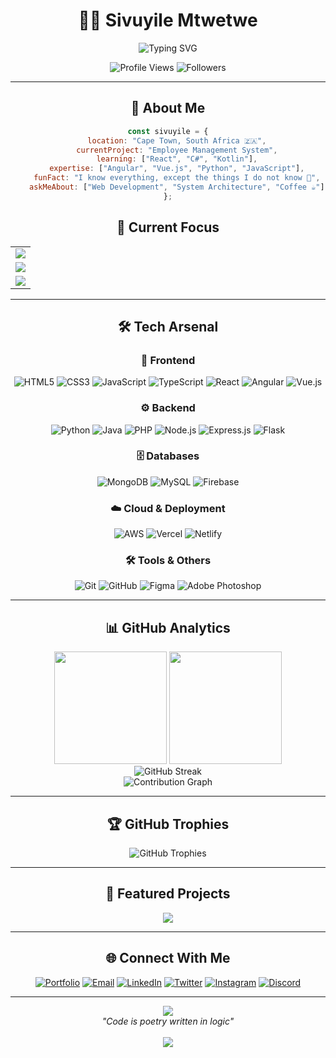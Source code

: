 <div align="center">
  
# 👨‍💻 Sivuyile Mtwetwe

<img src="https://readme-typing-svg.herokuapp.com?font=Fira+Code&size=30&duration=3000&pause=1000&color=00D9FF&center=true&vCenter=true&width=600&height=70&lines=Full+Stack+Developer;Problem+Solver;Code+Enthusiast;Always+Learning" alt="Typing SVG" />

<p align="center">
  <img src="https://komarev.com/ghpvc/?username=dtgfjtwpxehpehp&color=00d9ff&style=for-the-badge&label=PROFILE+VIEWS" alt="Profile Views" />
  <img src="https://img.shields.io/github/followers/dtgfjtwpxehpehp?color=00d9ff&style=for-the-badge&logo=github&label=FOLLOWERS" alt="Followers" />
</p>

---

## 🚀 About Me

```javascript
const sivuyile = {
    location: "Cape Town, South Africa 🇿🇦",
    currentProject: "Employee Management System",
    learning: ["React", "C#", "Kotlin"],
    expertise: ["Angular", "Vue.js", "Python", "JavaScript"],
    funFact: "I know everything, except the things I do not know 🤔",
    askMeAbout: ["Web Development", "System Architecture", "Coffee ☕"]
};
```

## 🎯 Current Focus

<table>
  <tr>
    <td>
      <img src="https://img.shields.io/badge/🔭_Current_Project-Employee_Management_System-00d9ff?style=for-the-badge" />
    </td>
  </tr>
  <tr>
    <td>
      <img src="https://img.shields.io/badge/🌱_Learning-React_|_C%23_|_Kotlin-00d9ff?style=for-the-badge" />
    </td>
  </tr>
  <tr>
    <td>
      <img src="https://img.shields.io/badge/💼_Portfolio-sivuyilemtwetwe.co.za-00d9ff?style=for-the-badge" />
    </td>
  </tr>
</table>

---

## 🛠️ Tech Arsenal

<div align="center">

### 🎨 Frontend
![HTML5](https://img.shields.io/badge/HTML5-E34F26?style=for-the-badge&logo=html5&logoColor=white)
![CSS3](https://img.shields.io/badge/CSS3-1572B6?style=for-the-badge&logo=css3&logoColor=white)
![JavaScript](https://img.shields.io/badge/JavaScript-F7DF1E?style=for-the-badge&logo=javascript&logoColor=black)
![TypeScript](https://img.shields.io/badge/TypeScript-007ACC?style=for-the-badge&logo=typescript&logoColor=white)
![React](https://img.shields.io/badge/React-20232A?style=for-the-badge&logo=react&logoColor=61DAFB)
![Angular](https://img.shields.io/badge/Angular-DD0031?style=for-the-badge&logo=angular&logoColor=white)
![Vue.js](https://img.shields.io/badge/Vue.js-35495E?style=for-the-badge&logo=vue.js&logoColor=4FC08D)

### ⚙️ Backend
![Python](https://img.shields.io/badge/Python-3776AB?style=for-the-badge&logo=python&logoColor=white)
![Java](https://img.shields.io/badge/Java-ED8B00?style=for-the-badge&logo=openjdk&logoColor=white)
![PHP](https://img.shields.io/badge/PHP-777BB4?style=for-the-badge&logo=php&logoColor=white)
![Node.js](https://img.shields.io/badge/Node.js-43853D?style=for-the-badge&logo=node.js&logoColor=white)
![Express.js](https://img.shields.io/badge/Express.js-404D59?style=for-the-badge)
![Flask](https://img.shields.io/badge/Flask-000000?style=for-the-badge&logo=flask&logoColor=white)

### 🗄️ Databases
![MongoDB](https://img.shields.io/badge/MongoDB-4EA94B?style=for-the-badge&logo=mongodb&logoColor=white)
![MySQL](https://img.shields.io/badge/MySQL-00000F?style=for-the-badge&logo=mysql&logoColor=white)
![Firebase](https://img.shields.io/badge/Firebase-039BE5?style=for-the-badge&logo=Firebase&logoColor=white)

### ☁️ Cloud & Deployment
![AWS](https://img.shields.io/badge/AWS-232F3E?style=for-the-badge&logo=amazon-aws&logoColor=white)
![Vercel](https://img.shields.io/badge/Vercel-000000?style=for-the-badge&logo=vercel&logoColor=white)
![Netlify](https://img.shields.io/badge/Netlify-00C7B7?style=for-the-badge&logo=netlify&logoColor=white)

### 🛠️ Tools & Others
![Git](https://img.shields.io/badge/Git-F05032?style=for-the-badge&logo=git&logoColor=white)
![GitHub](https://img.shields.io/badge/GitHub-100000?style=for-the-badge&logo=github&logoColor=white)
![Figma](https://img.shields.io/badge/Figma-F24E1E?style=for-the-badge&logo=figma&logoColor=white)
![Adobe Photoshop](https://img.shields.io/badge/Photoshop-31A8FF?style=for-the-badge&logo=adobephotoshop&logoColor=white)

</div>

---

## 📊 GitHub Analytics

<div align="center">
  <img height="180em" src="https://github-readme-stats.vercel.app/api?username=dtgfjtwpxehpehp&show_icons=true&theme=tokyonight&include_all_commits=true&count_private=true&hide_border=true"/>
  <img height="180em" src="https://github-readme-stats.vercel.app/api/top-langs/?username=dtgfjtwpxehpehp&layout=compact&langs_count=8&theme=tokyonight&hide_border=true"/>
</div>

<div align="center">
  <img src="https://github-readme-streak-stats.herokuapp.com/?user=dtgfjtwpxehpehp&theme=tokyonight&hide_border=true" alt="GitHub Streak" />
</div>

<div align="center">
  <img src="https://github-readme-activity-graph.vercel.app/graph?username=dtgfjtwpxehpehp&theme=tokyo-night&hide_border=true&area=true" alt="Contribution Graph" />
</div>

---

## 🏆 GitHub Trophies

<div align="center">
  <img src="https://github-profile-trophy.vercel.app/?username=dtgfjtwpxehpehp&theme=tokyonight&no-frame=true&row=1&column=7" alt="GitHub Trophies" />
</div>

---

## 🚀 Featured Projects

<div align="center">
  <a href="https://modernstaff-techhr-hub-99b636e5866484c919c42ceef3e3b9f483fe7285.vercel.app">
    <img align="center" src="https://github-readme-stats.vercel.app/api/pin/?username=dtgfjtwpxehpehp&repo=employee-management-system&theme=tokyonight&hide_border=true" />
  </a>
</div>

---

## 🌐 Connect With Me

<div align="center">
  
[![Portfolio](https://img.shields.io/badge/Portfolio-FF5722?style=for-the-badge&logo=google-chrome&logoColor=white)](https://sivuyilemtwetwe.co.za)
[![Email](https://img.shields.io/badge/Email-D14836?style=for-the-badge&logo=gmail&logoColor=white)](mailto:sivuyilemtwetwe@gmail.com)
[![LinkedIn](https://img.shields.io/badge/LinkedIn-0077B5?style=for-the-badge&logo=linkedin&logoColor=white)](https://linkedin.com/in/sivuyilemtwetwe)
[![Twitter](https://img.shields.io/badge/Twitter-1DA1F2?style=for-the-badge&logo=twitter&logoColor=white)](https://twitter.com/dtgfjtwpxehpehp)
[![Instagram](https://img.shields.io/badge/Instagram-E4405F?style=for-the-badge&logo=instagram&logoColor=white)](https://instagram.com/mtwetwesivuyile)
[![Discord](https://img.shields.io/badge/Discord-7289DA?style=for-the-badge&logo=discord&logoColor=white)](https://discord.com/users/1217411887025881118)

</div>

---

<div align="center">
  <img src="https://capsule-render.vercel.app/api?type=waving&color=gradient&height=100&section=footer&animation=fadeIn" />
</div>

<div align="center">
  <i>"Code is poetry written in logic"</i>
  <br><br>
  <img src="https://img.shields.io/badge/Made_with-❤️_and_☕-red?style=for-the-badge" />
</div>
